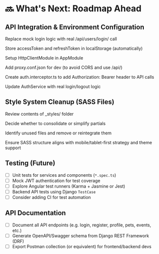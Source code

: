 # 🔜 What's Next: Roadmap Ahead

## API Integration & Environment Configuration

Replace mock login logic with real /api/users/login/ call

Store accessToken and refreshToken in localStorage (automatically)

Setup HttpClientModule in AppModule

Add proxy.conf.json for dev (to avoid CORS and use /api/)

Create auth.interceptor.ts to add Authorization: Bearer header to API calls

Update AuthService with real login/logout logic

## Style System Cleanup (SASS Files)

Review contents of _styles/ folder

Decide whether to consolidate or simplify partials

Identify unused files and remove or reintegrate them

Ensure SASS structure aligns with mobile/tablet-first strategy and theme support

## Testing (Future)

- [ ] Unit tests for services and components (`*.spec.ts`)
- [ ] Mock JWT authentication for test coverage
- [ ] Explore Angular test runners (Karma + Jasmine or Jest)
- [ ] Backend API tests using Django `TestCase`
- [ ] Consider adding CI for test automation

## API Documentation

- [ ] Document all API endpoints (e.g. login, register, profile, pets, events, etc.)
- [ ] Generate OpenAPI/Swagger schema from Django REST Framework (DRF)
- [ ] Export Postman collection (or equivalent) for frontend/backend devs